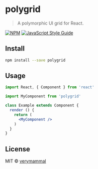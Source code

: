 # polygrid

> A polymorphic UI grid for React.

[![NPM](https://img.shields.io/npm/v/polygrid.svg)](https://www.npmjs.com/package/polygrid) [![JavaScript Style Guide](https://img.shields.io/badge/code_style-standard-brightgreen.svg)](https://standardjs.com)

## Install

```bash
npm install --save polygrid
```

## Usage

```jsx
import React, { Component } from 'react'

import MyComponent from 'polygrid'

class Example extends Component {
  render () {
    return (
      <MyComponent />
    )
  }
}
```

## License

MIT © [verymammal](https://github.com/verymammal)

